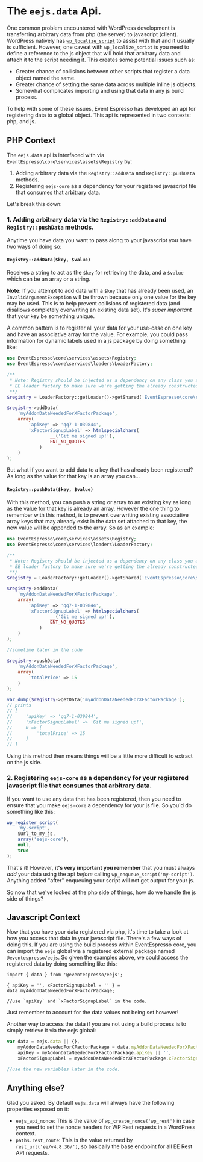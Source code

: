 # The `eejs.data` Api.

One common problem encountered with WordPress development is transferring arbitrary data from php (the server) to javascript (client).  WordPress natively has [`wp_localize_script`](https://developer.wordpress.org/reference/functions/wp_localize_script/) to assist with that and it usually is sufficient.  However, one caveat with `wp_localize_script` is you need to define a reference to the js object that will hold that arbitrary data and attach it to the script needing it.  This creates some potential issues such as:

- Greater chance of collisions between other scripts that register a data object named the same.
- Greater chance of setting the same data across multiple inline js objects.
- Somewhat complicates importing and using that data in any js build process.

To help with some of these issues, Event Espresso has developed an api for registering data to a global object.  This api is represented in two contexts: php, and js.

## PHP Context

The `eejs.data` api is interfaced with via `EventEspresso\core\services\assets\Registry` by:

1. Adding arbitrary data via the `Registry::addData` and `Registry::pushData` methods.
2. Registering `eejs-core` as a dependency for your registered javascript file that consumes that arbitrary data.

Let's break this down:

### 1. Adding arbitrary data via the `Registry::addData` and `Registry::pushData` methods.

Anytime you have data you want to pass along to your javascript you have two ways of doing so:

#### `Registry::addData($key, $value)`

Receives a string to act as the `$key` for retrieving the data, and a `$value` which can be an array or a string.

**Note:** If you attempt to add data with a `$key` that has already been used, an `InvalidArgumentException` will be thrown because only one value for the key may be used. This is to help prevent collisions of registered data (and disallows completely overwriting an existing data set).  It's _super important_ that your key be something unique.

A common pattern is to register all your data for your use-case on one key and have an associative array for the value.  For example, you could pass information for dynamic labels used in a js package by doing something like:

```php
use EventEspresso\core\services\assets\Registry;
use EventEspresso\core\services\loaders\LoaderFactory;

/**
 * Note: Registry should be injected as a dependency on any class you are using, but for this example we're using the
 * EE loader factory to make sure we're getting the already constructed Registry instance.
 **/
$registry = LoaderFactory::getLoader()->getShared('EventEspresso\core\services\assets\Registry');

$registry->addData(
    'myAddonDataNeededForXFactorPackage',
    array(
        'apiKey' => 'qq7-1-039844',
        'xFactorSignupLabel' => htmlspecialchars(
                __('Git me signed up!'),
                ENT_NO_QUOTES
            )
    )
);
```

But what if you want to add data to a key that has already been registered?  As long as the value for that key is an array you can...

#### `Registry::pushData($key, $value)`

With this method, you can push a string or array to an existing key as long as the value for that key is already an array.  However the one thing to remember with this method, is to prevent overwriting existing associative array keys that may already exist in the data set attached to that key, the new value will be appended to the array.  So as an example:

```php
use EventEspresso\core\services\assets\Registry;
use EventEspresso\core\services\loaders\LoaderFactory;

/**
 * Note: Registry should be injected as a dependency on any class you are using, but for this example we're using the
 * EE loader factory to make sure we're getting the already constructed Registry instance.
 **/
$registry = LoaderFactory::getLoader()->getShared('EventEspresso\core\services\assets\Registry');

$registry->addData(
    'myAddonDataNeededForXFactorPackage',
    array(
        'apiKey' => 'qq7-1-039844',
        'xFactorSignupLabel' => htmlspecialchars(
                __('Git me signed up!'),
                ENT_NO_QUOTES
            )
    )
);

//sometime later in the code

$registry->pushData(
    'myAddonDataNeededForXFactorPackage',
    array(
        'totalPrice' => 15
    )
);

var_dump($registry->getData('myAddonDataNeededForXFactorPackage');
// prints
// [
//     'apiKey' => 'qq7-1-039844',
//     'xFactorSignupLabel' => 'Git me signed up!',
//     0 => [
//         'totalPrice' => 15
//     ]
// ]
```

Using this method then means things will be a little more difficult to extract on the js side.

### 2. Registering `eejs-core` as a dependency for your registered javascript file that consumes that arbitrary data.

If you want to use any data that has been registered, then you need to ensure that you make `eejs-core` a dependency for your js file.  So you'd do something like this:

```js
wp_register_script(
    'my-script',
    $url_to_my_js,
    array('eejs-core'),
    null,
    true
);
```

That's it!  However, **it's very important you remember** that you must always _add_ your data using the api _before_ calling `wp_enqueue_script('my-script')`.  Anything added "after" enqueuing your script will not get output for your js.

So now that we've looked at the php side of things, how do we handle the js side of things?

## Javascript Context

Now that you have your data registered via php, it's time to take a look at how you access that data in your javascript file.  There's a few ways of doing this.  If you are using the build process within EventEspresso core, you can import the `eejs` global via a registered external package named `@eventespresso/eejs`.  So given the examples above, we could access the registered data by doing something like this:

```jsxharmony
import { data } from '@eventespresso/eejs';

{ apiKey = '', xFactorSignupLabel = '' } = data.myAddonDataNeededForXFactorPackage;

//use `apiKey` and `xFactorSignupLabel` in the code.
```

Just remember to account for the data values not being set however!

Another way to access the data if you are not using a build process is to simply retrieve it via the eejs global:

```js
var data = eejs.data || {},
    myAddonDataNeededForXFactorPackage = data.myAddonDataNeededForXFactorPackage || {},
    apiKey = myAddonDataNeededForXFactorPackage.apiKey || '',
    xFactorSignupLabel = myAddonDataNeededForXFactorPackage.xFactorSignuplabel || '';

//use the new variables later in the code.
```

## Anything else?

Glad you asked.  By default `eejs.data` will always have the following properties exposed on it:

- `eejs_api_nonce`: This is the value of `wp_create_nonce('wp_rest')` in case you need to set the nonce headers for WP Rest requests in a WordPress context.
- `paths.rest_route`:  This is the value returned by `rest_url('ee/v4.8.36/')`, so basically the base endpoint for all EE Rest API requests.  
